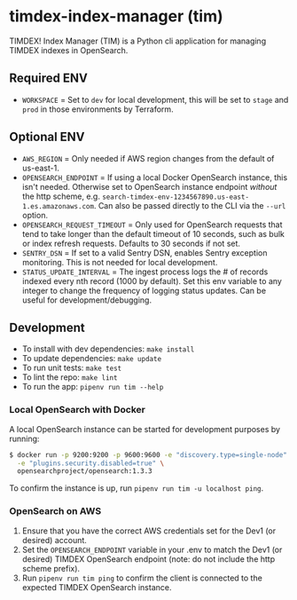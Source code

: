 # timdex-index-manager (tim)

TIMDEX! Index Manager (TIM) is a Python cli application for managing TIMDEX indexes in OpenSearch.

## Required ENV

- `WORKSPACE` = Set to `dev` for local development, this will be set to `stage` and `prod` in those environments by Terraform.

## Optional ENV

- `AWS_REGION` = Only needed if AWS region changes from the default of us-east-1.
- `OPENSEARCH_ENDPOINT` = If using a local Docker OpenSearch instance, this isn't needed. Otherwise set to OpenSearch instance endpoint _without_ the http scheme, e.g. `search-timdex-env-1234567890.us-east-1.es.amazonaws.com`. Can also be passed directly to the CLI via the `--url` option.
- `OPENSEARCH_REQUEST_TIMEOUT` = Only used for OpenSearch requests that tend to take longer than the default timeout of 10 seconds, such as bulk or index refresh requests. Defaults to 30 seconds if not set.
- `SENTRY_DSN` = If set to a valid Sentry DSN, enables Sentry exception monitoring. This is not needed for local development.
- `STATUS_UPDATE_INTERVAL` = The ingest process logs the # of records indexed every nth record (1000 by default). Set this env variable to any integer to change the frequency of logging status updates. Can be useful for development/debugging.

## Development

- To install with dev dependencies: `make install`
- To update dependencies: `make update`
- To run unit tests: `make test`
- To lint the repo: `make lint`
- To run the app: `pipenv run tim --help`

### Local OpenSearch with Docker

A local OpenSearch instance can be started for development purposes by running:

``` bash
$ docker run -p 9200:9200 -p 9600:9600 -e "discovery.type=single-node" \
  -e "plugins.security.disabled=true" \
  opensearchproject/opensearch:1.3.3
```

To confirm the instance is up, run `pipenv run tim -u localhost ping`.

### OpenSearch on AWS

1. Ensure that you have the correct AWS credentials set for the Dev1 (or desired) account.
2. Set the `OPENSEARCH_ENDPOINT` variable in your .env to match the Dev1 (or desired) TIMDEX OpenSearch endpoint (note: do not include the http scheme prefix).
3. Run `pipenv run tim ping` to confirm the client is connected to the expected TIMDEX OpenSearch instance.
